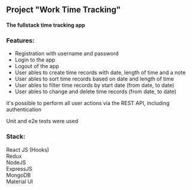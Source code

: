 ## Project "Work Time Tracking"

#### The fullstack time tracking app

### Features:

<ul>
<li>Registration with username and password</li>
<li>Login to the app</li>
<li>Logout of the app</li>
<li>User ables to create time records with date, length of time and a note</li>
<li>User ables to sort time records based on date and length of time</li>
<li>User ables to filter time records by start date (from date, to date)</li>
<li>User ables to change and delete time records (from date, to date)</li>
</ul>

it's possible to perform all user actions via the REST API, including authentication  

Unit and e2e tests were used

### Stack:
React JS (Hooks)  
Redux  
NodeJS  
ExpressJS  
MongoDB  
Material UI  
